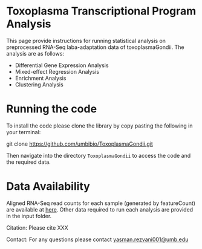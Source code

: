 # Toxoplasma Transcriptional Program Analysis

This page provide instructions for running statistical analysis on preprocessed RNA-Seq laba-adaptation data of toxoplasmaGondii. The analysis are as follows:

* Differential Gene Expression Analysis
* Mixed-effect Regression Analysis
* Enrichment Analysis
* Clustering Analysis

# Running the code

To install the code please clone the library by copy pasting the following in your terminal:

git clone https://github.com/umbibio/ToxoplasmaGondii.git

Then navigate into the directory ```ToxoplasmaGondii``` to access the code and the required data.
# Data Availability

Aligned RNA-Seq read counts for each sample (generated by featureCount) are available at [here](https://markov.math.umb.edu/rnaseq_counts_toxoplasma/rnaseq_counts_toxo.zip). Other data required to run each analysis are provided in the input folder. 

Citation: Please cite
XXX

Contact: For any questions please contact yasman.rezvani001@umb.edu
